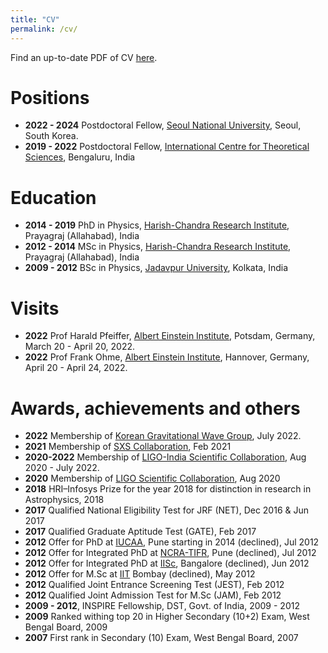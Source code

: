 ```yaml
---
title: "CV"
permalink: /cv/
---
```


Find an up-to-date PDF of CV [here](./cv/cv_md_arif_shaikh.pdf).

# Positions
- **2022 - 2024** Postdoctoral Fellow, [Seoul National University](https://en.snu.ac.kr/), Seoul, South Korea.
- **2019 - 2022** Postdoctoral Fellow, [International Centre for Theoretical Sciences](https://www.icts.res.in/), Bengaluru, India
  
# Education

- **2014 - 2019** PhD in Physics, [Harish-Chandra Research Institute](http://www.hri.res.in/), Prayagraj (Allahabad), India
- **2012 - 2014** MSc in Physics, [Harish-Chandra Research Institute](http://www.hri.res.in/), Prayagraj (Allahabad), India
- **2009 - 2012** BSc in Physics, [Jadavpur University](http://www.jaduniv.edu.in/), Kolkata, India

# Visits
- **2022** Prof Harald Pfeiffer, [Albert Einstein Institute](https://www.aei.mpg.de/), Potsdam, Germany, March 20 - April 20, 2022.
- **2022** Prof Frank Ohme, [Albert Einstein Institute](https://www.aei.mpg.de/), Hannover, Germany, April 20 - April 24, 2022.

# Awards, achievements and others

- **2022** Membership of [Korean Gravitational Wave Group](https://kgwg.nims.re.kr/home/index.html), July 2022.
- **2021** Membership of [SXS Collaboration](https://www.black-holes.org/), Feb 2021
- **2020-2022** Membership of [LIGO-India Scientific Collaboration](https://www.ligo-india.in/lisc/), Aug 2020 - July 2022.
- **2020** Membership of [LIGO Scientific Collaboration](https://www.ligo.org/), Aug 2020
- **2018** HRI–Infosys Prize for the year 2018 for distinction in research in Astrophysics, 2018
- **2017** Qualified National Eligibility Test for JRF (NET), Dec 2016 & Jun 2017
- **2017** Qualified Graduate Aptitude Test (GATE), Feb 2017
- **2012** Offer for PhD at [IUCAA](https://www.iucaa.in/), Pune starting in 2014 (declined), Jul 2012
- **2012** Offer for Integrated PhD at [NCRA-TIFR](http://www.ncra.tifr.res.in/ncra/main), Pune (declined), Jul 2012
- **2012** Offer for Integrated PhD at [IISc](https://www.iisc.ac.in/), Bangalore (declined), Jun 2012
- **2012** Offer for M.Sc at [IIT](http://www.iitb.ac.in/) Bombay (declined), May 2012
- **2012** Qualified Joint Entrance Screening Test (JEST), Feb 2012
- **2012** Qualified Joint Admission Test for M.Sc (JAM), Feb 2012
- **2009 - 2012**, INSPIRE Fellowship, DST, Govt. of India, 2009 - 2012
- **2009** Ranked withing top 20 in Higher Secondary (10+2) Exam, West Bengal Board, 2009
- **2007** First rank in Secondary (10) Exam, West Bengal Board, 2007

